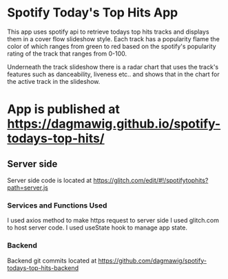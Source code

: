# Spotify Today's Top Hits App
This app uses spotify api to retrieve todays top hits tracks and displays them in a cover flow slideshow style. Each track has a popularity flame the color of which ranges from green to red based on the spotify's popularity rating of the track that ranges from 0-100.

Underneath the track slideshow there is a radar chart that uses the track's features such as danceability, liveness etc.. and shows that in the chart for the active track in the slideshow.

# App is published at https://dagmawig.github.io/spotify-todays-top-hits/

## Server side
Server side code is located at https://glitch.com/edit/#!/spotifytophits?path=server.js

### Services and Functions Used
I used axios method to make https request to server side
I used glitch.com to host server code.
I used useState hook to manage app state.

### Backend
Backend git commits located at https://github.com/dagmawig/spotify-todays-top-hits-backend